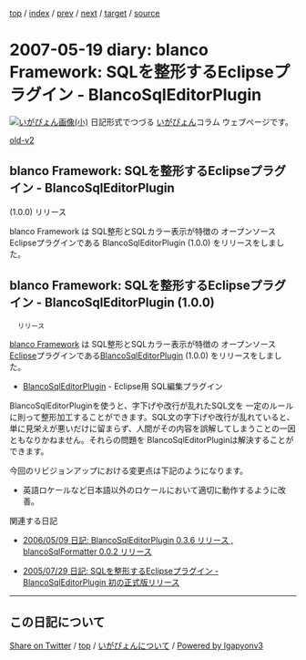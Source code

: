 [top](../index.html) 
 / [index](index.html) 
 / [prev](ig070517.html) 
 / [next](ig070523.html) 
 / [target](https://igapyon.github.io/diary/2007/ig070519.html) 
 / [source](https://github.com/igapyon/diary/blob/gh-pages/2007/ig070519.src.md) 

2007-05-19 diary: blanco Framework: SQLを整形するEclipseプラグイン - BlancoSqlEditorPlugin
=====================================================================================================
[![いがぴょん画像(小)](https://igapyon.github.io/diary/images/iga200306s.jpg "いがぴょん")](https://igapyon.github.io/diary/memo/memoigapyon.html) 日記形式でつづる [いがぴょん](https://igapyon.github.io/diary/memo/memoigapyon.html)コラム ウェブページです。

[old-v2](ig070519-orig.html)

## blanco Framework: SQLを整形するEclipseプラグイン - BlancoSqlEditorPlugin
(1.0.0) リリース

blanco Framework は SQL整形とSQLカラー表示が特徴の オープンソースEclipseプラグインである BlancoSqlEditorPlugin (1.0.0) をリリースをしました。


## blanco Framework: SQLを整形するEclipseプラグイン - BlancoSqlEditorPlugin (1.0.0)
      リリース

[blanco Framework](http://www.igapyon.jp/blanco/blanco.ja.html) は SQL整形とSQLカラー表示が特徴の オープンソース [Eclipse](http://www.igapyon.jp/igapyon/diary/keyword/eclipse.html)プラグインである[BlancoSqlEditorPlugin](http://www.igapyon.jp/blanco/blancosqleditorplugin.html) (1.0.0) をリリースをしました。

* [BlancoSqlEditorPlugin](http://www.igapyon.jp/blanco/blancosqleditorplugin.html) - Eclipse用 SQL編集プラグイン

BlancoSqlEditorPluginを使うと、字下げや改行が乱れたSQL文を 一定のルールに則って整形加工することができます。SQL文の字下げや改行が乱れていると、単に見栄えが悪いだけに留まらず、人間がその内容を誤解してしまうことの一因ともなりかねません。それらの問題を
BlancoSqlEditorPluginは解決することができます。

今回のリビジョンアップにおける変更点は下記のようになります。

* 英語ロケールなど日本語以外のロケールにおいて適切に動作するように改善。

関連する日記

* [2006/05/09 日記: BlancoSqlEditorPlugin 0.3.6 リリース , blancoSqlFormatter 0.0.2
  リリース](../2006/ig060509.html)
  
* [2005/07/29 日記: SQLを整形するEclipseプラグイン - BlancoSqlEditorPlugin 初の正式版リリース](../2005/ig050729.html)


----------------------------------------------------------------------------------------------------

## この日記について

[Share on Twitter](https://twitter.com/intent/tweet?hashtags=igapyon%2Cdiary%2C%E3%81%84%E3%81%8C%E3%81%B4%E3%82%87%E3%82%93&text=blanco+Framework%3A+SQL%E3%82%92%E6%95%B4%E5%BD%A2%E3%81%99%E3%82%8BEclipse%E3%83%97%E3%83%A9%E3%82%B0%E3%82%A4%E3%83%B3+-+BlancoSqlEditorPlugin&url=https%3A%2F%2Figapyon.github.io%2Fdiary%2F2007%2Fig070519.html) / [top](../index.html) / [いがぴょんについて](https://igapyon.github.io/diary/memo/memoigapyon.html) / [Powered by Igapyonv3](https://github.com/igapyon/igapyonv3)
